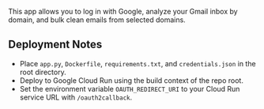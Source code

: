 

This app allows you to log in with Google, analyze your Gmail inbox by domain, and bulk clean emails from selected domains.

## Deployment Notes
- Place `app.py`, `Dockerfile`, `requirements.txt`, and `credentials.json` in the root directory.
- Deploy to Google Cloud Run using the build context of the repo root.
- Set the environment variable `OAUTH_REDIRECT_URI` to your Cloud Run service URL with `/oauth2callback`.
